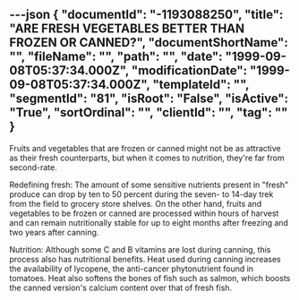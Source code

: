 ---json
{
  "documentId": "-1193088250",
  "title": "ARE FRESH VEGETABLES BETTER THAN FROZEN OR CANNED?",
  "documentShortName": "",
  "fileName": "",
  "path": "",
  "date": "1999-09-08T05:37:34.000Z",
  "modificationDate": "1999-09-08T05:37:34.000Z",
  "templateId": "",
  "segmentId": "81",
  "isRoot": "False",
  "isActive": "True",
  "sortOrdinal": "",
  "clientId": "",
  "tag": ""
}
---

Fruits and vegetables that are frozen or canned might not be as attractive as their fresh counterparts, but when it comes to nutrition, they're far from second-rate. 

Redefining fresh: The amount of some sensitive nutrients present in &quot;fresh&quot; produce can drop by ten to 50 percent during the seven- to 14-day trek from the field to grocery store shelves. On the other hand, fruits and vegetables to be frozen or canned are processed within hours of harvest and can remain nutritionally stable for up to eight months after freezing and two years after canning. 

Nutrition: Although some C and B vitamins are lost during canning, this process also has nutritional benefits. Heat used during canning increases the availability of lycopene, the anti-cancer phytonutrient found in tomatoes. Heat also softens the bones of fish such as salmon, which boosts the canned version's calcium content over that of fresh fish.
